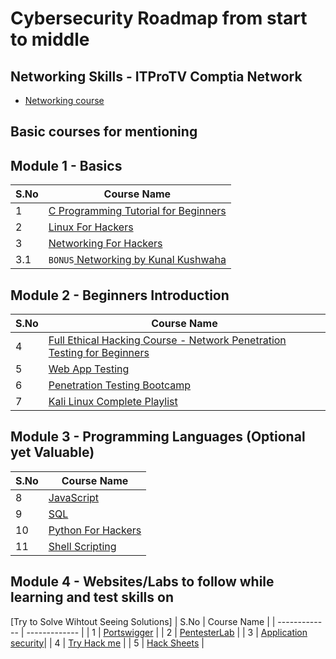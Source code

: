 # Cybersecurity Roadmap from start to middle 


## Networking Skills - ITProTV Comptia Network 
- [Networking course](https://mega.nz/folder/bm5UUZoS#qIswiU9nj_fxK-czHMMcsA)










## Basic courses for mentioning
## Module 1 - Basics

| S.No          | Course Name   |
| ------------- | ------------- |
| 1        | [C Programming Tutorial for Beginners](https://www.youtube.com/watch?v=KJgsSFOSQv0)|
| 2         | [Linux For Hackers](https://www.youtube.com/watch?v=1hvVcEhcbLM)         |
| 3         | [Networking For Hackers](https://www.youtube.com/playlist?list=PLLKT__MCUeiyUKmYaakznsZeU4lZYwt_j)         |
| 3.1         | `BONUS`[ Networking by Kunal Kushwaha](https://youtu.be/IPvYjXCsTg8)         |

## Module 2 - Beginners Introduction

| S.No          | Course Name   |
| ------------- | ------------- |
| 4       | [Full Ethical Hacking Course - Network Penetration Testing for Beginners](https://www.youtube.com/watch?v=3Kq1MIfTWCE)|
| 5         | [Web App Testing](https://www.youtube.com/playlist?list=PLLKT__MCUeixCoi2jtP2Jj8nZzM4MOzBL)         |
| 6         | [Penetration Testing Bootcamp](https://www.youtube.com/playlist?list=PLBf0hzazHTGOepimcP15eS6Y-aR4m6ql3)         |
| 7         | [Kali Linux Complete Playlist](https://www.youtube.com/playlist?list=PLYmlEoSHldN7HJapyiQ8kFLUsk_a7EjCw)    |

## Module 3 - Programming Languages (Optional yet Valuable)

| S.No          | Course Name   |
| ------------- | ------------- |
| 8       | [JavaScript](https://www.youtube.com/watch?v=PkZNo7MFNFg)         |
| 9       | [SQL](https://youtu.be/5OdVJbNCSso)         |
| 10         | [Python For Hackers](https://www.youtube.com/playlist?list=PLBf0hzazHTGM_dncTqO9l-0zUQYP0nNPU)|
| 11         | [Shell Scripting](https://www.youtube.com/playlist?list=PLBf0hzazHTGMJzHon4YXGscxUvsFpxrZT)

## Module 4 - Websites/Labs to follow while learning and test skills on

[Try to Solve Wihtout Seeing Solutions]
| S.No          | Course Name   |
| ------------- | ------------- |
| 1       | [Portswigger](https://portswigger.net/web-security/learning-path)         |
| 2       | [PentesterLab](https://pentesterlab.com/exercises)         |
| 3         | [Application security](https://application.security/)|
| 4         | [Try Hack me](https://tryhackme.com/) |
| 5         | [Hack Sheets](https://hacksheets.in/) |

